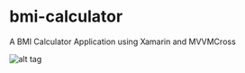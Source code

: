 # bmi-calculator
A BMI Calculator Application using Xamarin and MVVMCross

![alt tag](https://dl.dropboxusercontent.com/s/yelzadxfv8rtm43/BMI%20Calculator.png)



